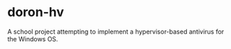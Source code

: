 # doron-hv

A school project attempting to implement a hypervisor-based antivirus for the Windows OS.
